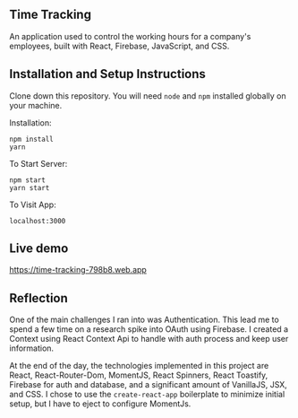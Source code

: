## Time Tracking

An application used to control the working hours for a company's employees, built with React, Firebase, JavaScript, and CSS.


## Installation and Setup Instructions

Clone down this repository. You will need `node` and `npm` installed globally on your machine.  

Installation:

`npm install`  
`yarn`

To Start Server:

`npm start`  
`yarn start`  

To Visit App:

`localhost:3000`  

## Live demo

https://time-tracking-798b8.web.app

## Reflection
One of the main challenges I ran into was Authentication. This lead me to spend a few time on a research spike into OAuth using Firebase. I created a Context using React Context Api to handle with auth process and keep user information.

At the end of the day, the technologies implemented in this project are React, React-Router-Dom, MomentJS, React Spinners, React Toastify, Firebase for auth and database, and a significant amount of VanillaJS, JSX, and CSS. I chose to use the `create-react-app` boilerplate to minimize initial setup, but I have to eject to configure MomentJs.